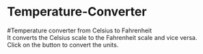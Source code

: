 # Temperature-Converter
#Temperature converter from Celsius to Fahrenheit                                       
It converts the Celsius scale to the Fahrenheit scale and vice versa.  
Click on the button to convert the units.
